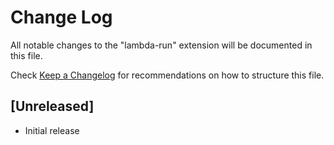 # Change Log

All notable changes to the "lambda-run" extension will be documented in this file.

Check [Keep a Changelog](http://keepachangelog.com/) for recommendations on how to structure this file.

## [Unreleased]

- Initial release
